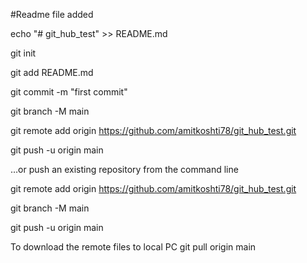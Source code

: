 #Readme file added

echo "# git_hub_test" >> README.md

git init

git add README.md

git commit -m "first commit"

git branch -M main

git remote add origin https://github.com/amitkoshti78/git_hub_test.git

git push -u origin main

…or push an existing repository from the command line

git remote add origin https://github.com/amitkoshti78/git_hub_test.git

git branch -M main

git push -u origin main

To download the remote files to local PC
git pull origin main
